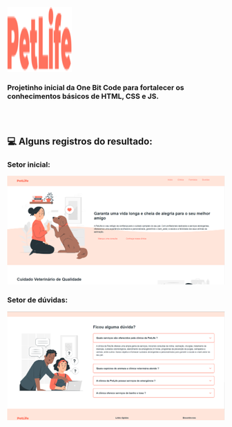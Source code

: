 <img src="https://github.com/Paulo07Marcena/One-Bit-Code/blob/main/Projeto%20Inicial/IMG/logo.svg" width="150" height="150" />

<h3><b>Projetinho inicial da One Bit Code para fortalecer os conhecimentos básicos de HTML, CSS e JS.</b></h3>

<br><br>
## 💻 Alguns registros do resultado:

###  Setor inicial:
<img src="https://github.com/Paulo07Marcena/One-Bit-Code/blob/main/Projeto%20Inicial/IMG/Inicio.png"/>


### Setor de dúvidas: 
<img src="https://github.com/Paulo07Marcena/One-Bit-Code/blob/main/Projeto%20Inicial/IMG/Duvidas.png">




